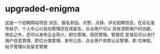 # upgraded-enigma
这是一个招聘网站项目
浏览、报名参加、点赞、点踩、评论招聘信息，在论坛发布帖子、个人中心以及向管理员在线留言。企业用户可以
具有求职用户的功能，除此之外，还可以发布企业简介，职位管理，简历管理。管理员
登录后可以进行用户信息管理、职位分类管理、发布公告、企业用户资质认证管理、职
位审核、帖子管理以及留言管理
